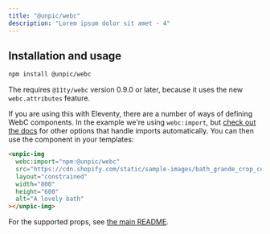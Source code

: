 ```yaml
---
title: "@unpic/webc"
description: "Lorem ipsum dolor sit amet - 4"
---
```


## Installation and usage

```bash
npm install @unpic/webc
```

The requires `@11ty/webc` version 0.9.0 or later, because it uses the new `webc.attributes` feature.

If you are using this with Eleventy, there are a number of ways of defining WebC components. In the example we're using `webc:import`, but [check out the docs](https://www.11ty.dev/docs/languages/webc/#defining-components) for other options that handle imports automatically. You can then use the component in your templates:

```html
<unpic-img
  webc:import="npm:@unpic/webc"
  src="https://cdn.shopify.com/static/sample-images/bath_grande_crop_center.jpeg"
  layout="constrained"
  width="800"
  height="600"
  alt="A lovely bath"
></unpic-img>
```

For the supported props, see [the main README](https://github.com/ascorbic/unpic-img/#props).
